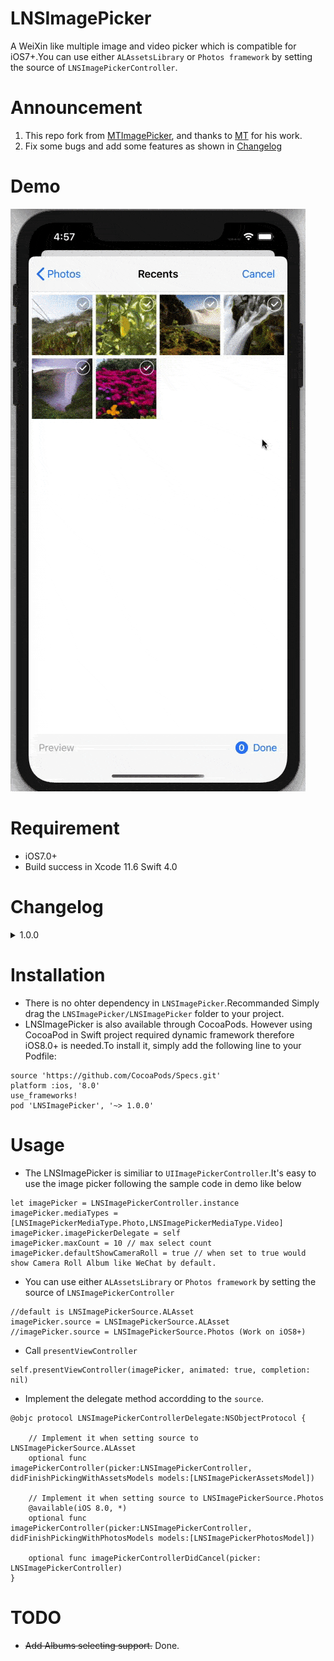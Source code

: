 # LNSImagePicker
A WeiXin like multiple image and video picker which is compatible for iOS7+.You can use  either `ALAssetsLibrary` or `Photos framework` by setting the source of `LNSImagePickerController`.

# Announcement

1. This repo fork from [MTImagePicker](https://github.com/luowenxing/MTImagePicker), and thanks to [MT](https://github.com/luowenxing) for his work.
2. Fix some bugs and add some features as shown in <a href="#Changelog">Changelog</a>


# Demo
![demo](https://github.com/LinusLing/LNSImagePicker/blob/master/LNSImagePicker/Demo/demo.gif)

# Requirement
* iOS7.0+
* Build success in Xcode 11.6 Swift 4.0

# <a name="Changelog">Changelog</a> 

<details>
<summary>1.0.0</summary>
</br>
<p>1. fix UIAlertView deprecation bug</p>
<p>2. add selectCount feature</p>
<p>3. fork from MTImagePicker 3.0.2</p>
</details>

# Installation
* There is no ohter dependency in `LNSImagePicker`.Recommanded Simply drag the `LNSImagePicker/LNSImagePicker` folder to your project.
* LNSImagePicker is also available through CocoaPods. However using CocoaPod in Swift project required dynamic framework therefore iOS8.0+ is needed.To install it, simply add the following line to your Podfile:
```
source 'https://github.com/CocoaPods/Specs.git'
platform :ios, '8.0'
use_frameworks!
pod 'LNSImagePicker', '~> 1.0.0'
```

# Usage
* The LNSImagePicker is similiar to `UIImagePickerController`.It's easy to use the image picker following the sample code in demo like below
```
let imagePicker = LNSImagePickerController.instance
imagePicker.mediaTypes = [LNSImagePickerMediaType.Photo,LNSImagePickerMediaType.Video]
imagePicker.imagePickerDelegate = self
imagePicker.maxCount = 10 // max select count
imagePicker.defaultShowCameraRoll = true // when set to true would show Camera Roll Album like WeChat by default. 
```
* You can use  either `ALAssetsLibrary` or `Photos framework` by setting the source of `LNSImagePickerController`
```
//default is LNSImagePickerSource.ALAsset
imagePicker.source = LNSImagePickerSource.ALAsset
//imagePicker.source = LNSImagePickerSource.Photos (Work on iOS8+)
```
* Call `presentViewController` 
```
self.presentViewController(imagePicker, animated: true, completion: nil)
```
* Implement the delegate method accordding to the `source`.
```
@objc protocol LNSImagePickerControllerDelegate:NSObjectProtocol {

    // Implement it when setting source to LNSImagePickerSource.ALAsset
    optional func imagePickerController(picker:LNSImagePickerController, didFinishPickingWithAssetsModels models:[LNSImagePickerAssetsModel])
    
    // Implement it when setting source to LNSImagePickerSource.Photos
    @available(iOS 8.0, *)
    optional func imagePickerController(picker:LNSImagePickerController, didFinishPickingWithPhotosModels models:[LNSImagePickerPhotosModel])
    
    optional func imagePickerControllerDidCancel(picker: LNSImagePickerController)
}
```

# TODO
* ~~Add Albums selecting support.~~ Done.
